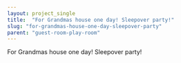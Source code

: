 ```yaml
---
layout: project_single
title:  "For Grandmas house one day! Sleepover party!"
slug: "for-grandmas-house-one-day-sleepover-party"
parent: "guest-room-play-room"
---
```

For Grandmas house one day! Sleepover party!